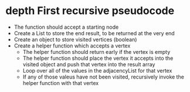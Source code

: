# depth First recursive pseudocode

- The function should accept a starting node
- Create a List to store the end result, to be returned at the very end
- Create an object to store visited vertices (boolean)
- Create a helper function which accepts a vertex
  - The helper function should return early if the vertex is empty
  - The helper function should place the vertex it accepts into the visited object and push that vertex into the result array
  - Loop over all of the values in the adjacencyList for that vertex
  - If any of those valeus have not been visited, recursively invoke the helper function with that vertex
